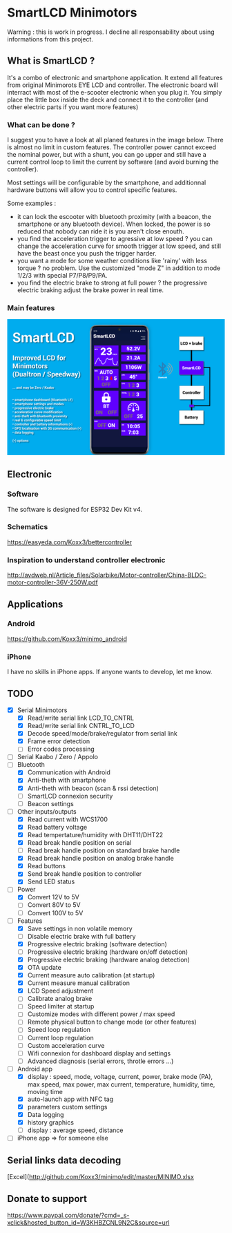 # SmartLCD Minimotors
Warning : this is work in progress. I decline all responsability about using informations from this project.

## What is SmartLCD ?
It's a combo of electronic and smartphone application. It extend all features from original Minimorots EYE LCD and controller.
The electronic board will interract with most of the e-scooter electronic when you plug it.
You simply place the little box inside the deck and connect it to the controller (and other electric parts if you want more features)

### What can be done ?
I suggest you to have a look at all planed features in the image below.
There is almost no limit in custom features.
The controller power cannot exceed the nominal power, but with a shunt, you can go upper and still have a current control loop to limit the current by software (and avoid burning the controller).

Most settings will be configurable by the smartphone, and additionnal hardware buttons will allow you to control specific features.

Some examples : 
- it can lock the escooter with bluetooth proximity (with a beacon, the smartphone or any bluetooth device). When locked, the power is so reduced that nobody can ride it is you aren't close enouth.
- you find the acceleration trigger to agressive at low speed ? you can change the acceleration curve for smooth trigger at low speed, and still have the beast once you push the trigger harder.
- you want a mode for some weather conditions like 'rainy' with less torque ? no problem. Use the customized "mode Z" in addition to mode 1/2/3 with special P7/P8/P9/PA.
- you find the electric brake to strong at full power ? the progressive electric braking adjust the brake power in real time.

### Main features
![Idea](/SmartLCD.png)

## Electronic
### Software
The software is designed for ESP32 Dev Kit v4.

### Schematics
https://easyeda.com/Koxx3/bettercontroller

### Inspiration to understand controller electronic
http://avdweb.nl/Article_files/Solarbike/Motor-controller/China-BLDC-motor-controller-36V-250W.pdf

## Applications

### Android 
https://github.com/Koxx3/minimo_android

### iPhone
I have no skills in iPhone apps. If anyone wants to develop, let me know.

## TODO
- [X] Serial Minimotors
    - [X] Read/write serial link LCD_TO_CNTRL
    - [X] Read/write serial link CNTRL_TO_LCD
    - [X] Decode speed/mode/brake/regulator from serial link
    - [X] Frame error detection
    - [ ] Error codes processing
- [ ] Serial Kaabo / Zero / Appolo
- [ ] Bluetooth 
    - [X] Communication with Android
    - [X] Anti-theth with smartphone
    - [X] Anti-theth with beacon (scan & rssi detection)
    - [ ] SmartLCD connexion security
    - [ ] Beacon settings
- [ ] Other inputs/outputs
    - [X] Read current with WCS1700
    - [X] Read battery voltage
    - [X] Read tempertature/humidity with DHT11/DHT22
    - [X] Read break handle position on serial
    - [ ] Read break handle position on standard brake handle
    - [X] Read break handle position on analog brake handle
    - [X] Read buttons
    - [X] Send break handle position to controller
    - [X] Send LED status
- [ ] Power
    - [X] Convert 12V to 5V
    - [ ] Convert 80V to 5V
    - [ ] Convert 100V to 5V
- [ ] Features    
    - [X] Save settings in non volatile memory
    - [ ] Disable electric brake with full battery
    - [X] Progressive electric braking (software detection)
    - [ ] Progressive electric braking (hardware on/off detection)
    - [X] Progressive electric braking (hardware analog detection)
    - [X] OTA update
    - [X] Current measure auto calibration (at startup)
    - [X] Current measure manual calibration
    - [X] LCD Speed adjustment
    - [ ] Calibrate analog brake
    - [ ] Speed limiter at startup
    - [ ] Customize modes with different power / max speed
    - [ ] Remote physical button to change mode (or other features)
    - [ ] Speed loop regulation
    - [ ] Current loop regulation
    - [ ] Custom acceleration curve
    - [ ] Wifi connexion for dashboard display and settings
    - [ ] Advanced diagnosis (serial errors, throtle errors ...)
- [ ] Android app
    - [X] display : speed, mode, voltage, current, power, brake mode (PA), max speed, max power, max current, temperature, humidity, time, moving time
    - [X] auto-launch app with NFC tag
    - [X] parameters custom settings
    - [X] Data logging
    - [X] history graphics
    - [ ] display : average speed, distance

- [ ] iPhone app => for someone else

## Serial links data decoding
[Excel](http://github.com/Koxx3/minimo/edit/master/MINIMO.xlsx

## Donate to support
https://www.paypal.com/donate/?cmd=_s-xclick&hosted_button_id=W3KHBZCNL9N2C&source=url
